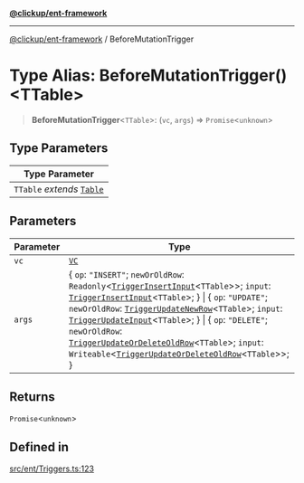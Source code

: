 [**@clickup/ent-framework**](../README.md)

***

[@clickup/ent-framework](../globals.md) / BeforeMutationTrigger

# Type Alias: BeforeMutationTrigger()\<TTable\>

> **BeforeMutationTrigger**\<`TTable`\>: (`vc`, `args`) => `Promise`\<`unknown`\>

## Type Parameters

| Type Parameter |
| ------ |
| `TTable` *extends* [`Table`](Table.md) |

## Parameters

| Parameter | Type |
| ------ | ------ |
| `vc` | [`VC`](../classes/VC.md) |
| `args` | \{ `op`: `"INSERT"`; `newOrOldRow`: `Readonly`\<[`TriggerInsertInput`](TriggerInsertInput.md)\<`TTable`\>\>; `input`: [`TriggerInsertInput`](TriggerInsertInput.md)\<`TTable`\>; \} \| \{ `op`: `"UPDATE"`; `newOrOldRow`: [`TriggerUpdateNewRow`](TriggerUpdateNewRow.md)\<`TTable`\>; `input`: [`TriggerUpdateInput`](TriggerUpdateInput.md)\<`TTable`\>; \} \| \{ `op`: `"DELETE"`; `newOrOldRow`: [`TriggerUpdateOrDeleteOldRow`](TriggerUpdateOrDeleteOldRow.md)\<`TTable`\>; `input`: `Writeable`\<[`TriggerUpdateOrDeleteOldRow`](TriggerUpdateOrDeleteOldRow.md)\<`TTable`\>\>; \} |

## Returns

`Promise`\<`unknown`\>

## Defined in

[src/ent/Triggers.ts:123](https://github.com/clickup/ent-framework/blob/master/src/ent/Triggers.ts#L123)
